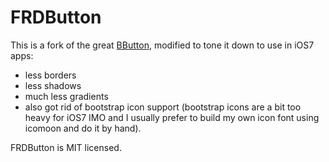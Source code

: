 FRDButton
=========

This is a fork of the great [BButton](https://github.com/mattlawer/BButton), modified
to tone it down to use in iOS7 apps:
- less borders
- less shadows
- much less gradients
- also got rid of bootstrap icon support (bootstrap icons are a bit too heavy for iOS7 IMO and I usually prefer to 
build my own icon font using icomoon and do it by hand).



FRDButton is MIT licensed.